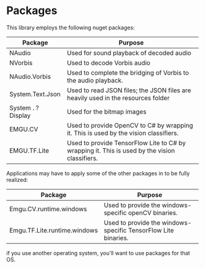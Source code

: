# Packages

This library employs the following nuget packages:

| Package         | Purpose                                  |
|-----------------|------------------------------------------|
|NAudio           | Used for sound playback of decoded audio |
|NVorbis          | Used to decode Vorbis audio              |
|NAudio.Vorbis    | Used to complete the bridging of Vorbis to the audio playback. |
|System.Text.Json | Used to read JSON files; the JSON files are heavily used in the resources folder |
|System . ? Display| Used for the bitmap images |
|EMGU.CV          |Used to provide OpenCV to C# by wrapping it.  This is used by the vision classifiers. |
|EMGU.TF.Lite     |Used to provide TensorFlow Lite to C# by wrapping it.  This is used by the vision classifiers. |


Applications may have to apply some of the other packages in to be fully realized:

| Package           | Purpose                                  |
|-------------------|------------------------------------------|
|Emgu.CV.runtime.windows | Used to provide the windows-specific openCV binaries. |
|Emgu.TF.Lite.runtime.windows|Used to provide the windows-specific TensorFlow Lite binaries. |

if you use another operating system, you'll want to use packages for that OS.